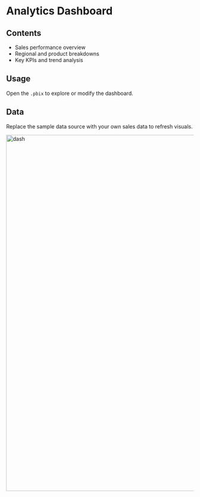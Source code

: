 # Analytics Dashboard

## Contents
- Sales performance overview  
- Regional and product breakdowns  
- Key KPIs and trend analysis

## Usage
Open the `.pbix` to explore or modify the dashboard.

## Data
Replace the sample data source with your own sales data to refresh visuals.

<img width="1466" height="954" alt="dash" src="https://github.com/user-attachments/assets/a806d2fc-302d-48b7-b117-19d5e42d6303" />

